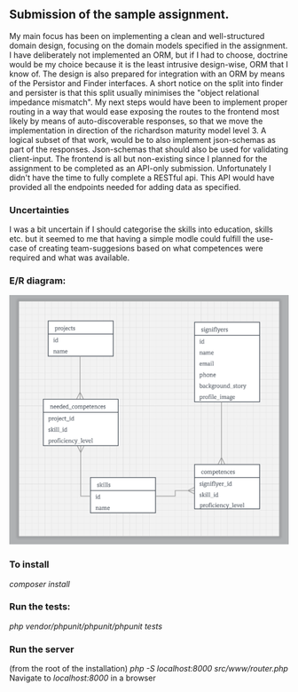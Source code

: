 ## Submission of the sample assignment.

My main focus has been on implementing a clean and well-structured domain design, focusing on the domain models specified in the assignment.
I have deliberately not implemented an ORM, but if I had to choose, doctrine would be my choice because it is the least intrusive design-wise, ORM that I know of. The design is also prepared for integration with an ORM by means of the Persistor and Finder interfaces. A short notice on the split into finder and persister is that this split usually minimises the "object relational impedance mismatch".
My next steps would have been to implement proper routing in a way that would ease exposing the routes to the frontend most likely by means of auto-discoverable responses, so that we move the implementation in direction of the richardson maturity model level 3. A logical subset of that work, would be to also implement json-schemas as part of the responses. Json-schemas that should also be used for validating client-input.
The frontend is all but non-existing since I planned for the assignment to be completed as an API-only submission. Unfortunately I didn't have the time to fully complete a RESTful api. This API would have provided all the endpoints needed for adding data as specified.

### Uncertainties
I was a bit uncertain if I should categorise the skills into education, skills etc. but it seemed to me that having a simple modle could fulfill the use-case of creating team-suggesions based on what competences were required and what was available.


### E/R diagram:
![alt text](https://github.com/jariwiklund/SigniflyAssignment/blob/master/er_diagram.png?raw=true "ER diagram")


### To install
*composer install*


### Run the tests:
*php vendor/phpunit/phpunit/phpunit tests*

### Run the server
(from the root of the installation)
*php -S localhost:8000 src/www/router.php*
Navigate to *localhost:8000* in a browser